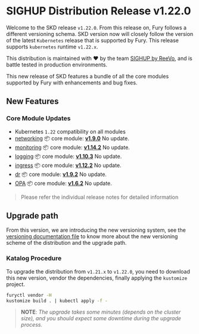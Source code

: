 # SIGHUP Distribution Release v1.22.0

Welcome to the SKD release `v1.22.0`.
From this release on, Fury follows a different versioning schema.
SKD version now will closely follow the version of the latest `Kubernetes` release that is supported by Fury.
This release supports `kubernetes` runtime `v1.22.x`.

This distribution is maintained with ❤️ by the team [SIGHUP by ReeVo](https://sighup.io/),
and is battle tested in production environments.

This new release of SKD features a bundle of all the core modules supported by
Fury with enhancements and bug fixes.

## New Features

### Core Module Updates

- Kubernetes `1.22` compatibility on all modules
- [networking](https://github.com/sighupio/fury-kubernetes-networking) 📦 core module: [**v1.9.0**](https://github.com/sighupio/fury-kubernetes-networking/releases/tag/v1.9.0)
  No update.
- [monitoring](https://github.com/sighupio/fury-kubernetes-monitoring) 📦 core module: [**v1.14.2**](https://github.com/sighupio/fury-kubernetes-monitoring/releases/tag/v1.14.2)
  No update.
- [logging](https://github.com/sighupio/fury-kubernetes-logging) 📦 core module: [**v1.10.3**](https://github.com/sighupio/fury-kubernetes-logging/releases/tag/v1.10.3)
  No update.
- [ingress](https://github.com/sighupio/fury-kubernetes-ingress) 📦 core module: [**v1.12.2**](https://github.com/sighupio/fury-kubernetes-ingress/releases/tag/v1.12.2)
  No update.
- [dr](https://github.com/sighupio/fury-kubernetes-dr) 📦 core module: [**v1.9.2**](https://github.com/sighupio/fury-kubernetes-dr/releases/tag/v1.9.2)
  No update.
- [OPA](https://github.com/sighupio/fury-kubernetes-opa) 📦 core module: [**v1.6.2**](https://github.com/sighupio/fury-kubernetes-opa/releases/tag/v1.6.2)
  No update.

> Please refer the individual release notes for detailed information

## Upgrade path

From this version, we are introducing the new versioning system, see the [versioning documentation file][versioning] to know more about the new versioning scheme of the distribution and the upgrade path.

### Katalog Procedure

To upgrade the distribution from `v1.21.x` to `v1.22.0`, you need to download this new version, vendor the dependencies, finally applying the `kustomize` project.

```bash
furyctl vendor -H
kustomize build . | kubectl apply -f -
```

> **NOTE**: *The upgrade takes some minutes (depends on the cluster size), and you should expect some downtime during the upgrade process.*

<!--  Links -->
[versioning]: https://github.com/sighupio/fury-distribution/blob/master/docs/VERSIONING.md

